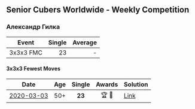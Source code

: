 ## Senior Cubers Worldwide - Weekly Competition
### Александр Гилка

| Event | Single | Average |
| -- | --: | --: |
| 3x3x3 FMC | 23 | - |

#### 3x3x3 Fewest Moves

| Date | Age | Single | Awards | Solution |
| :--: | :--: | :--: | :--: | :-- |
| [2020-03-03](../fmc/2020-03-03.md) | 50+ | **23** | 🏆 🥇 | [Link](https://www.facebook.com/events/235909040903027/permalink/236081277552470/) |


<!-- Global site tag (gtag.js) - Google Analytics -->
<script async src="https://www.googletagmanager.com/gtag/js?id=UA-86348435-3"></script>
<script>window.dataLayer = window.dataLayer || []; function gtag() {dataLayer.push(arguments);} gtag('js', new Date()); gtag('config', 'UA-86348435-3');</script>
